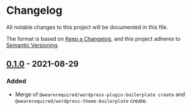 # Changelog
All notable changes to this project will be documented in this file.

The format is based on [Keep a Changelog](https://keepachangelog.com/en/1.0.0/),
and this project adheres to [Semantic Versioning](https://semver.org/spec/v2.0.0.html).

## [0.1.0] - 2021-08-29

### Added

* Merge of `@wearerequired/wordpress-plugin-boilerplate create` and `@wearerequired/wordpress-theme-boilerplate` create.

[Unreleased]:https://github.com/wearerequired/js/compare/@wearerequired/generate@0.1.0...HEAD
[0.1.0]: https://github.com/wearerequired/js/releases/tag/@wearerequired/generate@0.1.0
